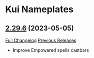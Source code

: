 # Kui Nameplates

## [2.29.6](https://github.com/kesava-wow/kuinameplates2/tree/2.29.6) (2023-05-05)
[Full Changelog](https://github.com/kesava-wow/kuinameplates2/compare/2.29.5...2.29.6) [Previous Releases](https://github.com/kesava-wow/kuinameplates2/releases)

- Improve Empowered spells castbars  
